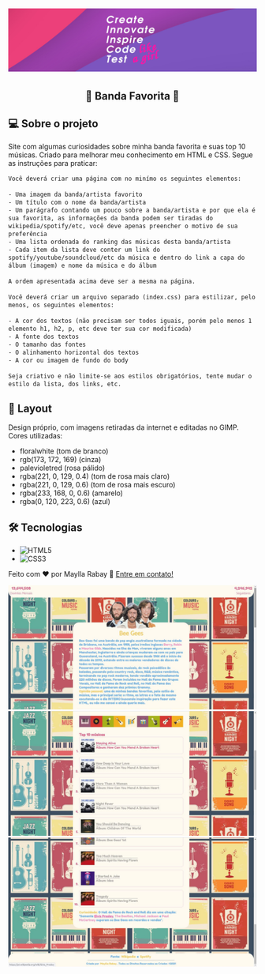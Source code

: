 <h1 align="center">
  <img src="./images/banner.png" />
</h1>

<h2 align="center"> 
	🚀 Banda Favorita 🚀
</h2>

## 💻 Sobre o projeto
  Site com algumas curiosidades sobre minha banda favorita e suas top 10 músicas. Criado para melhorar meu conhecimento em HTML e CSS. Segue as instruções para praticar:

    Você deverá criar uma página com no minímo os seguintes elementos:

    - Uma imagem da banda/artista favorito
    - Um título com o nome da banda/artista
    - Um parágrafo contando um pouco sobre a banda/artista e por que ela é sua favorita, as informações da banda podem ser tiradas do wikipedia/spotify/etc, você deve apenas preencher o motivo de sua preferência
    - Uma lista ordenada do ranking das músicas desta banda/artista
    - Cada item da lista deve conter um link do spotify/youtube/soundcloud/etc da música e dentro do link a capa do álbum (imagem) e nome da música e do álbum 

    A ordem apresentada acima deve ser a mesma na página.

    Você deverá criar um arquivo separado (index.css) para estilizar, pelo menos, os seguintes elementos:

    - A cor dos textos (não precisam ser todos iguais, porém pelo menos 1 elemento h1, h2, p, etc deve ter sua cor modificada)
    - A fonte dos textos 
    - O tamanho das fontes
    - O alinhamento horizontal dos textos
    - A cor ou imagem de fundo do body

    Seja criativo e não limite-se aos estilos obrigatórios, tente mudar o estilo da lista, dos links, etc.

## 🎨 Layout
  Design próprio, com imagens retiradas da internet e editadas no GIMP. Cores utilizadas:
  - floralwhite (tom de branco)
  - rgb(173, 172, 169) (cinza)
  - palevioletred (rosa pálido)
  - rgba(221, 0, 129, 0.4) (tom de rosa mais claro)
  - rgba(221, 0, 129, 0.6) (tom de rosa mais escuro)
  - rgba(233, 168, 0, 0.6) (amarelo)
  - rgba(0, 120, 223, 0.6) (azul)

## 🛠 Tecnologias
  - ![HTML5](https://img.shields.io/badge/-HTML5-red)
  - ![CSS3](https://img.shields.io/badge/-CSS3-blue)

Feito com ❤️ por Maylla Rabay 👋 [Entre em contato!](https://www.linkedin.com/in/mayllarabay/)

<img src="images/print-screen-1.jpg">
<img src="images/print-screen-2.jpg">
<img src="images/print-screen-3.jpg">

